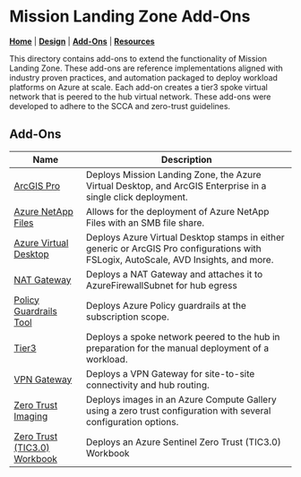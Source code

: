 # Mission Landing Zone Add-Ons

[**Home**](../../../README.md) | [**Design**](../../../docs/design.md) | [**Add-Ons**](./README.md) | [**Resources**](../../../docs/resources.md)

This directory contains add-ons to extend the functionality of Mission Landing Zone. These add-ons are reference implementations aligned with industry proven practices, and automation packaged to deploy workload platforms on Azure at scale. Each add-on creates a tier3 spoke virtual network that is peered to the hub virtual network. These add-ons were developed to adhere to the SCCA and zero-trust guidelines.

## Add-Ons

Name   | Description
------ | -----------
[ArcGIS Pro](./arcgis-pro/README.md) | Deploys Mission Landing Zone, the Azure Virtual Desktop, and ArcGIS Enterprise in a single click deployment.
[Azure NetApp Files](./azure-netapp-files/README.md) | Allows for the deployment of Azure NetApp Files with an SMB file share.
[Azure Virtual Desktop](./azure-virtual-desktop/README.md) | Deploys Azure Virtual Desktop stamps in either generic or ArcGIS Pro configurations with FSLogix, AutoScale, AVD Insights, and more.
[NAT Gateway](./nat-gateway/README.md) | Deploys a NAT Gateway and attaches it to AzureFirewallSubnet for hub egress
[Policy Guardrails Tool](./policy-guardrails-tool/readMe.md) | Deploys Azure Policy guardrails at the subscription scope.
[Tier3](./tier3/README.md) | Deploys a spoke network peered to the hub in preparation for the manual deployment of a workload.
[VPN Gateway](./virtual-network-gateway/README.md) | Deploys a VPN Gateway for site-to-site connectivity and hub routing.
[Zero Trust Imaging](./imaging/README.md) | Deploys images in an Azure Compute Gallery using a zero trust configuration with several configuration options.
[Zero Trust (TIC3.0) Workbook](./zero-trust-workbook) | Deploys an Azure Sentinel Zero Trust (TIC3.0) Workbook

<!--[ArcGIS Enterprise](./arcgis-enterprise) | Deploys ESRI's ArcGIS Enterprise solution, based off their cloud builder product.-->
<!--[IaaS DNS Forwarders](./iaas-dns-forwarders) | Deploys DNS Forwarder Virtual Machines in the HUB, for proper resolution of Private Endpoint and internal domains accross all Virtual Networks-->
